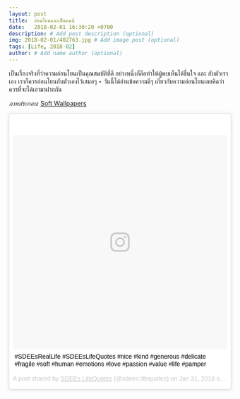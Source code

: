 ```yaml
---
layout: post
title:  อ่อนโยนและเป็นคนดี
date:   2018-02-01 16:30:20 +0700
description: # Add post description (optional)
img: 2018-02-01/402763.jpg # Add image post (optional)
tags: [Life, 2018-02]
author: # Add name author (optional)
---
```

เป็นเรื่องจริงที่ว่าความอ่อนโยนเป็นคุณสมบัติที่ดี อย่างหนึ่งก็คือทำให้ผู้พบเห็นได้ชื่นใจ และ กับตัวเราเอง เราก็ควรอ่อนโยนกับตัวเองไว้เสมอๆ ‣ วันนี้ได้อ่านข้อความดีๆ เกี่ยวกับความอ่อนโยนเลยคิดว่าควรที่จะได้เอามาฝากกัน

*ภาพประกอบ:* [Soft Wallpapers](http://wallpaperpulse.com/soft-wallpaper)

<blockquote class="instagram-media" data-instgrm-captioned data-instgrm-permalink="https://www.instagram.com/p/Beoyil6HvCt/" data-instgrm-version="8" style=" background:#FFF; border:0; border-radius:3px; box-shadow:0 0 1px 0 rgba(0,0,0,0.5),0 1px 10px 0 rgba(0,0,0,0.15); margin: 1px; max-width:658px; padding:0; width:99.375%; width:-webkit-calc(100% - 2px); width:calc(100% - 2px);"><div style="padding:8px;"> <div style=" background:#F8F8F8; line-height:0; margin-top:40px; padding:50.0% 0; text-align:center; width:100%;"> <div style=" background:url(data:image/png;base64,iVBORw0KGgoAAAANSUhEUgAAACwAAAAsCAMAAAApWqozAAAABGdBTUEAALGPC/xhBQAAAAFzUkdCAK7OHOkAAAAMUExURczMzPf399fX1+bm5mzY9AMAAADiSURBVDjLvZXbEsMgCES5/P8/t9FuRVCRmU73JWlzosgSIIZURCjo/ad+EQJJB4Hv8BFt+IDpQoCx1wjOSBFhh2XssxEIYn3ulI/6MNReE07UIWJEv8UEOWDS88LY97kqyTliJKKtuYBbruAyVh5wOHiXmpi5we58Ek028czwyuQdLKPG1Bkb4NnM+VeAnfHqn1k4+GPT6uGQcvu2h2OVuIf/gWUFyy8OWEpdyZSa3aVCqpVoVvzZZ2VTnn2wU8qzVjDDetO90GSy9mVLqtgYSy231MxrY6I2gGqjrTY0L8fxCxfCBbhWrsYYAAAAAElFTkSuQmCC); display:block; height:44px; margin:0 auto -44px; position:relative; top:-22px; width:44px;"></div></div> <p style=" margin:8px 0 0 0; padding:0 4px;"> <a href="https://www.instagram.com/p/Beoyil6HvCt/" style=" color:#000; font-family:Arial,sans-serif; font-size:14px; font-style:normal; font-weight:normal; line-height:17px; text-decoration:none; word-wrap:break-word;" target="_blank">#SDEEsRealLife #SDEEsLifeQuotes #nice #kind #generous #delicate #fragile #soft #human #emotions #love #passion #value #life #pamper</a></p> <p style=" color:#c9c8cd; font-family:Arial,sans-serif; font-size:14px; line-height:17px; margin-bottom:0; margin-top:8px; overflow:hidden; padding:8px 0 7px; text-align:center; text-overflow:ellipsis; white-space:nowrap;">A post shared by <a href="https://www.instagram.com/sdees.lifequotes/" style=" color:#c9c8cd; font-family:Arial,sans-serif; font-size:14px; font-style:normal; font-weight:normal; line-height:17px;" target="_blank"> SDEEs LifeQuotes</a> (@sdees.lifequotes) on <time style=" font-family:Arial,sans-serif; font-size:14px; line-height:17px;" datetime="2018-02-01T02:29:19+00:00">Jan 31, 2018 at 6:29pm PST</time></p></div></blockquote> <script async defer src="//platform.instagram.com/en_US/embeds.js"></script>
